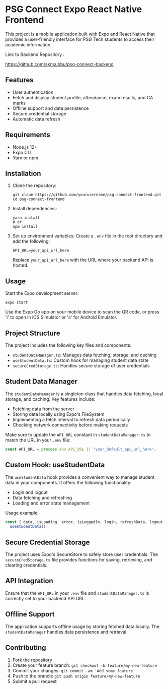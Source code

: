 # PSG Connect Expo React Native Frontend



This project is a mobile application built with Expo and React Native that provides a user-friendly interface for PSG Tech students to access their academic information.

Link to Backend Repository :

https://github.com/aknsubbu/psg-connect-backend


## Features

- User authentication
- Fetch and display student profile, attendance, exam results, and CA marks
- Offline support and data persistence
- Secure credential storage
- Automatic data refresh

## Requirements

- Node.js 12+
- Expo CLI
- Yarn or npm

## Installation

1. Clone the repository:

   ```
   git clone https://github.com/yourusername/psg-connect-frontend.git
   cd psg-connect-frontend
   ```

2. Install dependencies:

   ```
   yarn install
   # or
   npm install
   ```

3. Set up environment variables:
   Create a `.env` file in the root directory and add the following:

   ```
   API_URL=your_api_url_here
   ```

   Replace `your_api_url_here` with the URL where your backend API is hosted.

## Usage

Start the Expo development server:

```
expo start
```

Use the Expo Go app on your mobile device to scan the QR code, or press 'i' to open in iOS Simulator or 'a' for Android Emulator.

## Project Structure

The project includes the following key files and components:

- `studentDataManager.ts`: Manages data fetching, storage, and caching
- `useStudentData.ts`: Custom hook for managing student data state
- `secureCredStorage.ts`: Handles secure storage of user credentials

## Student Data Manager

The `studentDataManager` is a singleton class that handles data fetching, local storage, and caching. Key features include:

- Fetching data from the server
- Storing data locally using Expo's FileSystem
- Implementing a fetch interval to refresh data periodically
- Checking network connectivity before making requests

Make sure to update the `API_URL` constant in `studentDataManager.ts` to match the URL in your `.env` file:

```typescript
const API_URL = process.env.API_URL || "your_default_api_url_here";
```

## Custom Hook: useStudentData

The `useStudentData` hook provides a convenient way to manage student data in your components. It offers the following functionality:

- Login and logout
- Data fetching and refreshing
- Loading and error state management

Usage example:

```typescript
const { data, isLoading, error, isLoggedIn, login, refreshData, logout } =
  useStudentData();
```

## Secure Credential Storage

The project uses Expo's SecureStore to safely store user credentials. The `secureCredStorage.ts` file provides functions for saving, retrieving, and clearing credentials.

## API Integration

Ensure that the `API_URL` in your `.env` file and `studentDataManager.ts` is correctly set to your backend API URL.

## Offline Support

The application supports offline usage by storing fetched data locally. The `studentDataManager` handles data persistence and retrieval.

## Contributing

1. Fork the repository
2. Create your feature branch: `git checkout -b feature/my-new-feature`
3. Commit your changes: `git commit -am 'Add some feature'`
4. Push to the branch: `git push origin feature/my-new-feature`
5. Submit a pull request

